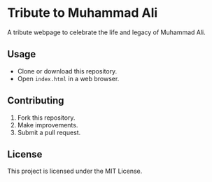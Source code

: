 # Tribute to Muhammad Ali

A tribute webpage to celebrate the life and legacy of Muhammad Ali.

## Usage
- Clone or download this repository.
- Open `index.html` in a web browser.

## Contributing
1. Fork this repository.
2. Make improvements.
3. Submit a pull request.

## License
This project is licensed under the MIT License.
